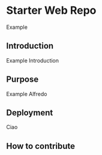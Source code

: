 # Starter Web Repo

Example

## Introduction

Example Introduction

## Purpose

Example Alfredo

## Deployment

Ciao

## How to contribute